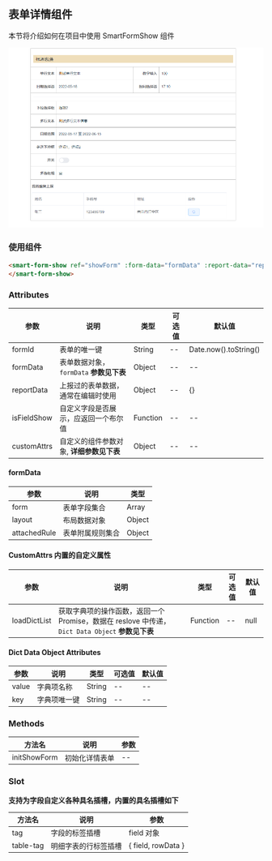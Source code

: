 ## 表单详情组件
本节将介绍如何在项目中使用 SmartFormShow 组件

<img class="readme-img" src="../../../assets/show.jpg" preview="SmartFormShow" preview-text="表单详情组件" title="表单详情组件" alt="表单详情组件"/>

### 使用组件
``` html
<smart-form-show ref="showForm" :form-data="formData" :report-data="reportData">
</smart-form-show>
```

### Attributes
| 参数 | 说明 | 类型 | 可选值 | 默认值 |
| -- | -- | -- | -- | -- |
| formId | 表单的唯一键 | String | -- | Date.now().toString() |
| formData | 表单数据对象，`formData` **参数见下表** | Object | -- | -- |
| reportData | 上报过的表单数据，通常在编辑时使用 | Object | -- | {} |
| isFieldShow | 自定义字段是否展示，应返回一个布尔值 | Function | -- | -- |
| customAttrs | 自定义的组件参数对象, **详细参数见下表** | Object | -- | -- |

#### formData
| 参数 | 说明 | 类型 |
| -- | -- | -- |
| form | 表单字段集合 | Array |
| layout | 布局数据对象 | Object |
| attachedRule | 表单附属规则集合 | Object |

#### CustomAttrs 内置的自定义属性
| 参数 | 说明 | 类型 | 可选值 | 默认值 |
| -- | -- | -- | -- | -- |
| loadDictList | 获取字典项的操作函数，返回一个Promise，数据在 reslove 中传递，`Dict Data Object` **参数见下表** | Function | -- | null |

#### Dict Data Object Attributes
| 参数 | 说明 | 类型 | 可选值 | 默认值 |
| -- | -- | -- | -- | -- |
| value | 字典项名称 | String | -- | -- |
| key | 字典项唯一键 | String | -- | -- |

### Methods
| 方法名 | 说明 | 参数 |
| -- | -- | -- |
| initShowForm | 初始化详情表单 | -- |

### Slot
**支持为字段自定义各种具名插槽，内置的具名插槽如下**

| 方法名 | 说明 | 参数 |
| -- | -- | -- |
| tag | 字段的标签插槽 | field 对象 |
| table-tag | 明细字表的行标签插槽 | { field, rowData } |